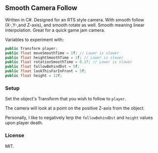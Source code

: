 ## Smooth Camera Follow

Written in C#. Designed for an RTS style camera. With smooth follow (X-,Y-,and Z-axis), and smooth rotate as well. Smooth meaning linear interpolation. Great for a quick game jam camera.


Variables to experiment with:

```C#
public Transform player;
public float moveSmoothTime = 1f; // Lower is slower
public float heightSmoothTime = 1f; // Lower is slower
public float rotationSmoothTime = 0.1f; // Lower is slower
public float followBehindDst = 5f;
public float lookThisFarInFront = 5f;
public float height = 12f;
```

### Setup

Set the object's Transform that you wish to follow to `player`.

The camera will look at a point on the positive Z-axis from the object.

Personally, I like to negatively lerp the `followBehindDst` and `height` values upon player death.

### License

MIT.
